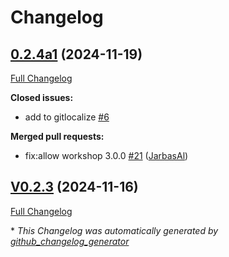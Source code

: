 # Changelog

## [0.2.4a1](https://github.com/OpenVoiceOS/ovos-skill-local-media/tree/0.2.4a1) (2024-11-19)

[Full Changelog](https://github.com/OpenVoiceOS/ovos-skill-local-media/compare/V0.2.3...0.2.4a1)

**Closed issues:**

- add to gitlocalize [\#6](https://github.com/OpenVoiceOS/ovos-skill-local-media/issues/6)

**Merged pull requests:**

- fix:allow workshop 3.0.0 [\#21](https://github.com/OpenVoiceOS/ovos-skill-local-media/pull/21) ([JarbasAl](https://github.com/JarbasAl))

## [V0.2.3](https://github.com/OpenVoiceOS/ovos-skill-local-media/tree/V0.2.3) (2024-11-16)

[Full Changelog](https://github.com/OpenVoiceOS/ovos-skill-local-media/compare/0.2.3...V0.2.3)



\* *This Changelog was automatically generated by [github_changelog_generator](https://github.com/github-changelog-generator/github-changelog-generator)*

